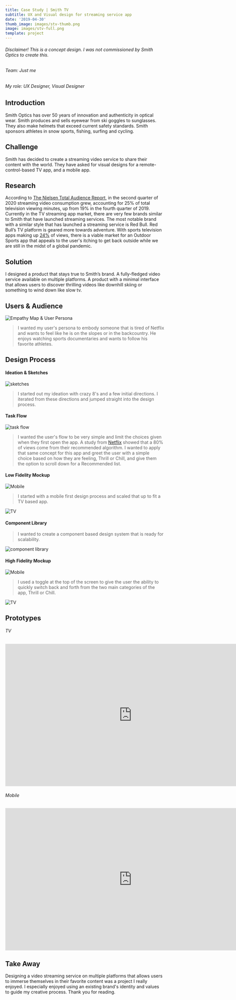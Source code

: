```yaml
---
title: Case Study | Smith TV
subtitle: UX and Visual design for streaming service app
date: '2019-04-30'
thumb_image: images/stv-thumb.png
image: images/stv-full.png
template: project
---
```

###### Disclaimer! *This is a concept design. I was not commissioned by Smith Optics to create this*.
###### Team: Just me

###### My role: UX Designer, Visual Designer


## Introduction
Smith Optics has over 50 years of innovation and authenticity in optical wear. Smith produces and sells eyewear from ski goggles to sunglasses. They also make helmets that exceed current safety standards. Smith sponsors athletes in snow sports, fishing, surfing and cycling.

## Challenge

Smith has decided to create a streaming video service to share their content with the world. They have asked for visual designs for a remote-control-based TV app, and a mobile app.

## Research
According to [The Nielsen Total Audience Report](https://www.nielsen.com/us/en/insights/article/2020/the-nielsen-total-audience-report-hub/), in the second quarter of 2020 streaming video consumption grew, accounting for 25% of total television viewing minutes, up from 19% in the fourth quarter of 2019.  Currently in the TV streaming app market, there are very few brands similar to Smith that have launched streaming services. The most notable brand with a similar style that has launched a streaming service is Red Bull. Red Bull’s TV platform is geared more towards adventure. With sports television apps making up [24%](https://www.nielsen.com/us/en/insights/article/2020/the-nielsen-total-audience-report-hub/) of views, there is a viable market for an Outdoor Sports app that appeals to the user's itching to get back outside while we are still in the midst of a global pandemic.

## Solution

I designed a product that stays true to Smith’s brand. A fully-fledged video service available on multiple platforms. A product with a minimal interface that allows users to discover thrilling videos like downhill skiing or something to wind down like slow tv.
## Users & Audience
![Empathy Map & User Persona](/images/green-zebra.png)

>I wanted my user's persona to embody someone that is tired of Netflix and wants to feel like he is on the slopes or in the backcountry. He enjoys watching sports documentaries and wants to follow his favorite athletes.


## Design Process

#### Ideation & Sketches
![sketches](/images/terrific-sparrow.png)

>I started out my ideation with crazy 8's and a few initial directions. I iterated from these directions and jumped straight into the design process.

#### Task Flow
![task flow](/images/cool-sunflower.png)

>I wanted the user's flow to be very simple and limit the choices given when they first open the app. A study from [Netflix](https://dl.acm.org/doi/pdf/10.1145/2843948) showed that a 80% of views come from their recommended algorithm. I wanted to apply that same concept for this app and greet the user with a simple choice based on how they are feeling, Thrill or Chill, and give them the option to scroll down for a Recommended list. 


#### Low Fidelity Mockup
![Mobile](/images/magical-sparrow.png)

>I started with a mobile first design process and scaled that up to fit a TV based app.

![TV](/images/panoramic-daffodil.png)

#### Component Library

> I wanted to create a component based design system that is ready for scalability.


![component library](/images/marvelous-primrose.png)

#### High Fidelity Mockup
![Mobile](/images/groovy-aluminum.png)

>I used a toggle at the top of the screen to give the user the ability to quickly switch back and forth from the two main categories of the app, Thrill or Chill.

![TV](/images/groovy-thyme.png)

## Prototypes
###### TV
<iframe style="border: 1px solid rgba(0, 0, 0, 0.1);" width="800" height="450" src="https://www.figma.com/embed?embed_host=share&url=https%3A%2F%2Fwww.figma.com%2Fproto%2FU2f35cFn8F9qHC1BJu3zTC%2FSmith-TV%3Fnode-id%3D125%253A167%26viewport%3D470%252C44%252C0.04372768849134445%26scaling%3Dscale-down&chrome=DOCUMENTATION" allowfullscreen></iframe>

###### Mobile

<iframe style="border: 1px solid rgba(0, 0, 0, 0.1);" width="800" height="450" src="https://www.figma.com/embed?embed_host=share&url=https%3A%2F%2Fwww.figma.com%2Fproto%2FU2f35cFn8F9qHC1BJu3zTC%2FSmith-TV%3Fnode-id%3D157%253A158%26viewport%3D46%252C-972%252C0.19940772652626038%26scaling%3Dscale-down&chrome=DOCUMENTATION" allowfullscreen></iframe>

## Take Away
Designing a video streaming service on multiple platforms that allows users to immerse themselves in their favorite content was a project I really enjoyed. I especially enjoyed using an existing brand's identity and values to guide my creative process. Thank you for reading.